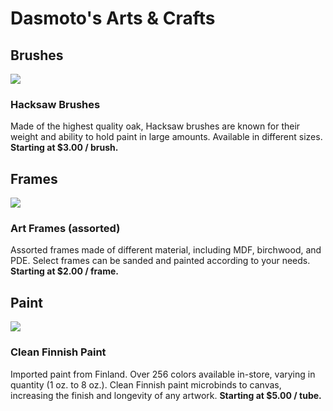 <!DOCTYPE html>
<html>
  <head>
    <title>Dasmoto's Arts & Crafts</title>
      <link href="./resources/style.css" type="text/css" rel="stylesheet">
  </head>

  <body>

<!-- Header -->

<h1 id="banner">Dasmoto's Arts & Crafts</h1>

<!--Brushes -->

<h2 class="brushes">Brushes</h2>

<img src="https://s3.amazonaws.com/codecademy-content/courses/freelance-1/unit-2/hacksaw.jpeg"/>

<h3>Hacksaw Brushes</h3>
<p>Made of the highest quality oak, Hacksaw brushes are known for their weight and ability to hold paint in large amounts. Available in different sizes. <strong>Starting at $3.00 / brush.</strong></p>

<!-- Frames -->

<h2 class="frames">Frames</h2>

<img src="https://s3.amazonaws.com/codecademy-content/courses/freelance-1/unit-2/frames.jpeg"/>

<h3>Art Frames (assorted)</h3>
<p>Assorted frames made of different material, including MDF, birchwood, and PDE. Select frames can be sanded and painted according to your needs. <strong>Starting at $2.00 / frame.</strong></p>

<!-- Paint -->

<h2 class="paint">Paint</h2>

<img src="https://s3.amazonaws.com/codecademy-content/courses/freelance-1/unit-2/finnish.jpeg"/>

<h3>Clean Finnish Paint</h3>
<p>Imported paint from Finland. Over 256 colors available in-store, varying in quantity (1 oz. to 8 oz.). Clean Finnish paint microbinds to canvas, increasing the finish and longevity of any artwork. <strong>Starting at $5.00 / tube.</strong></p>

  </body>
  </html>
